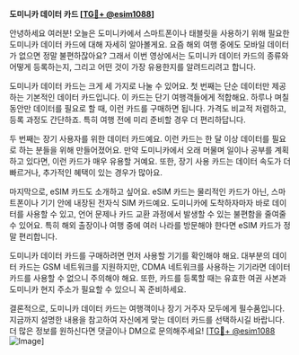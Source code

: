 **도미니카 데이터 카드 [[TG💪+ @esim1088](https://t.me/s/esim1088)]**

안녕하세요 여러분! 오늘은 도미니카에서 스마트폰이나 태블릿을 사용하기 위해 필요한 도미니카 데이터 카드에 대해 자세히 알아볼게요. 요즘 해외 여행 중에도 모바일 데이터가 없으면 정말 불편하잖아요? 그래서 이번 영상에서는 도미니카 데이터 카드의 종류와 어떻게 등록하는지, 그리고 어떤 것이 가장 유용한지를 알려드리려고 합니다.

도미니카 데이터 카드는 크게 세 가지로 나눌 수 있어요. 첫 번째는 단순 데이터만 제공하는 기본적인 데이터 카드입니다. 이 카드는 단기 여행객들에게 적합해요. 하루나 며칠 동안만 데이터를 필요로 할 때, 이런 카드를 구매하면 됩니다. 가격도 비교적 저렴하고, 등록 과정도 간단하죠. 특히 여행 전에 미리 준비할 경우 더 편리하답니다.

두 번째는 장기 사용자를 위한 데이터 카드예요. 이런 카드는 한 달 이상 데이터를 필요로 하는 분들을 위해 만들어졌어요. 만약 도미니카에서 오래 머물며 일이나 공부를 계획하고 있다면, 이런 카드가 매우 유용할 거예요. 또한, 장기 사용 카드는 데이터 속도가 더 빠르거나, 추가적인 혜택이 있는 경우가 많아요.

마지막으로, eSIM 카드도 소개하고 싶어요. eSIM 카드는 물리적인 카드가 아닌, 스마트폰이나 기기 안에 내장된 전자식 SIM 카드예요. 도미니카에 도착하자마자 바로 데이터를 사용할 수 있고, 언어 문제나 카드 교환 과정에서 발생할 수 있는 불편함을 줄여줄 수 있어요. 특히 해외 출장이나 여행 중에 여러 나라를 방문해야 한다면 eSIM 카드가 정말 편리합니다.

도미니카 데이터 카드를 구매하려면 먼저 사용할 기기를 확인해야 해요. 대부분의 데이터 카드는 GSM 네트워크를 지원하지만, CDMA 네트워크를 사용하는 기기라면 데이터 카드를 사용할 수 없으니 주의해야 해요. 또한, 카드를 등록할 때는 유효한 여권 사본과 도미니카 현지 주소가 필요할 수 있으니 꼭 준비하세요.

결론적으로, 도미니카 데이터 카드는 여행객이나 장기 거주자 모두에게 필수품입니다. 지금까지 설명한 내용을 참고하여 자신에게 맞는 데이터 카드를 선택하시길 바랍니다. 더 많은 정보를 원하신다면 댓글이나 DM으로 문의해주세요! [[TG💪+ @esim1088](https://t.me/s/esim1088) ![Image](https://i.postimg.cc/Y0z9fWf4/image.png)]